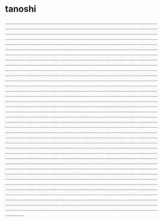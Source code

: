 # tanoshi
...........................................................................................................................................................................................................................................................................................................................................................................................................................................................................................................................................................................................................................................................................................................................................................................................................................................................................................................................................................................................................................................................................................................................................................................................................................................................................................................................................................................................................................................................................................................................................................................................................................................................................................................................................................................................................................................................................................................................................................................................................................................................................................................................................................................................................................................................................................................................................................................................................................................................................................................................................................................................................................................................................................................................................................................................................................................................................................................................................................................................................................................................................................................................................................................................................................................................................................................................................................................................................................................................................................................................................................................................................................................................................................................................................................................................................................................................................................................................................................................................................................................................................................................................................................................................................................................................................................................................................................................................................................................................................................................................................................................................................................................................................................................................................................................................